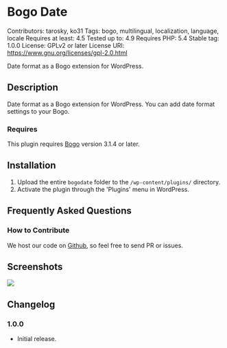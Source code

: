 Bogo Date
==================

Contributors: tarosky, ko31
Tags: bogo, multilingual, localization, language, locale
Requires at least: 4.5
Tested up to: 4.9
Requires PHP: 5.4
Stable tag: 1.0.0
License: GPLv2 or later
License URI: https://www.gnu.org/licenses/gpl-2.0.html

Date format as a Bogo extension for WordPress.

## Description

Date format as a Bogo extension for WordPress.
You can add date format settings to your Bogo.

### Requires

This plugin requires [Bogo](https://wordpress.org/plugins/bogo/) version 3.1.4 or later.

## Installation

1. Upload the entire `bogodate` folder to the `/wp-content/plugins/` directory.
1. Activate the plugin through the 'Plugins' menu in WordPress.

## Frequently Asked Questions

### How to Contribute

We host our code on [Github](https://github.com/tarosky/bogodate), so feel free to send PR or issues.

## Screenshots

![](https://user-images.githubusercontent.com/84167/38719025-db4e81ec-3f2a-11e8-959e-c9e9938feaca.png)

## Changelog

### 1.0.0

* Initial release.
